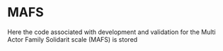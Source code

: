 # MAFS
 Here the code associated with development and validation for the Multi Actor Family Solidarit scale (MAFS) is stored
